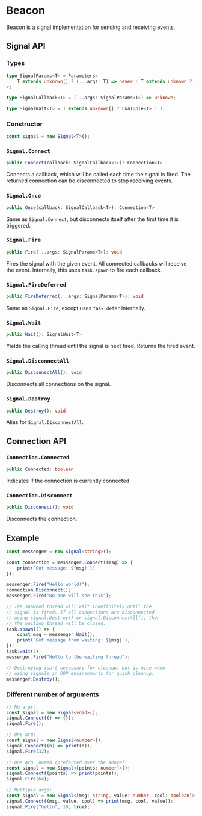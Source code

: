 # Beacon
Beacon is a signal implementation for sending and receiving events.

## Signal API

### Types
```ts
type SignalParams<T> = Parameters<
	T extends unknown[] ? (...args: T) => never : T extends unknown ? (arg: T) => never : () => never
>;

type SignalCallback<T> = (...args: SignalParams<T>) => unknown;

type SignalWait<T> = T extends unknown[] ? LuaTuple<T> : T;
```

### Constructor
```ts
const signal = new Signal<T>();
```

### `Signal.Connect`
```ts
public Connect(callback: SignalCallback<T>): Connection<T>
```
Connects a callback, which will be called each time the signal is fired. The returned connection can be disconnected to stop receiving events.

### `Signal.Once`
```ts
public Once(callback: SignalCallback<T>): Connection<T>
```
Same as `Signal.Connect`, but disconnects itself after the first time it is triggered.

### `Signal.Fire`
```ts
public Fire(...args: SignalParams<T>): void
```
Fires the signal with the given event. All connected callbacks will receive the event. Internally, this uses `task.spawn` to fire each callback.

### `Signal.FireDeferred`
```ts
public FireDeferred(...args: SignalParams<T>): void
```
Same as `Signal.Fire`, except uses `task.defer` internally.

### `Signal.Wait`
```ts
public Wait(): SignalWait<T>
```
Yields the calling thread until the signal is next fired. Returns the fired event.

### `Signal.DisconnectAll`
```ts
public DisconnectAll(): void
```
Disconnects all connections on the signal.

### `Signal.Destroy`
```ts
public Destroy(): void
```
Alias for `Signal.DisconnectAll`.

## Connection API

### `Connection.Connected`
```ts
public Connected: boolean
```
Indicates if the connection is currently connected.

### `Connection.Disconnect`
```ts
public Disconnect(): void
```
Disconnects the connection.

## Example

```ts
const messenger = new Signal<string>();

const connection = messenger.Connect((msg) => {
	print(`Got message: ${msg}`);
});

messenger.Fire("Hello world!");
connection.Disconnect();
messenger.Fire("No one will see this");

// The spawned thread will wait indefinitely until the
// signal is fired. If all connections are disconnected
// using signal.Destroy() or signal.DisconnectAll(), then
// the waiting thread will be closed.
task.spawn(() => {
	const msg = messenger.Wait();
	print(`Got message from waiting: ${msg}`);
});
task.wait(2);
messenger.Fire("Hello to the waiting thread");

// Destroying isn't necessary for cleanup, but is nice when
// using signals in OOP environments for quick cleanup.
messenger.Destroy();
```

### Different number of arguments

```ts
// No args:
const signal = new Signal<void>();
signal.Connect(() => {});
signal.Fire();

// One arg:
const signal = new Signal<number>();
signal.Connect((n) => print(n));
signal.Fire(32);

// One arg, named (preferred over the above):
const signal = new Signal<[points: number]>();
signal.Connect((points) => print(points));
signal.Fire(64);

// Multiple args:
const signal = new Signal<[msg: string, value: number, cool: boolean]>();
signal.Connect((msg, value, cool) => print(msg, cool, value));
signal.Fire("hello", 10, true);
```

